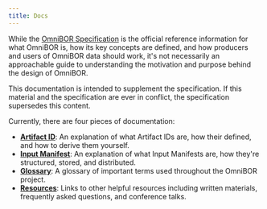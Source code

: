 ```yaml
---
title: Docs
---
```


While the [OmniBOR Specification][spec] is the official reference information
for what OmniBOR is, how its key concepts are defined, and how producers and
users of OmniBOR data should work, it's not necessarily an approachable guide
to understanding the motivation and purpose behind the design of OmniBOR.

This documentation is intended to supplement the specification. If this
material and the specification are ever in conflict, the specification
supersedes this content.

Currently, there are four pieces of documentation:

* [__Artifact ID__][artifact_id]: An explanation of what Artifact IDs are, how their defined,
  and how to derive them yourself.
* [__Input Manifest__][input_manifest]: An explanation of what Input Manifests are, how they're
  structured, stored, and distributed.
* [__Glossary__][glossary]: A glossary of important terms used throughout the OmniBOR
  project.
* [__Resources__][resources]: Links to other helpful resources including written materials,
  frequently asked questions, and conference talks.

[spec]: @/spec/_index.md
[artifact_id]: @/docs/artifact-ids.md
[input_manifest]: @/docs/input-manifests.md
[glossary]: @/glossary/_index.md
[resources]: @/resources/_index.md

